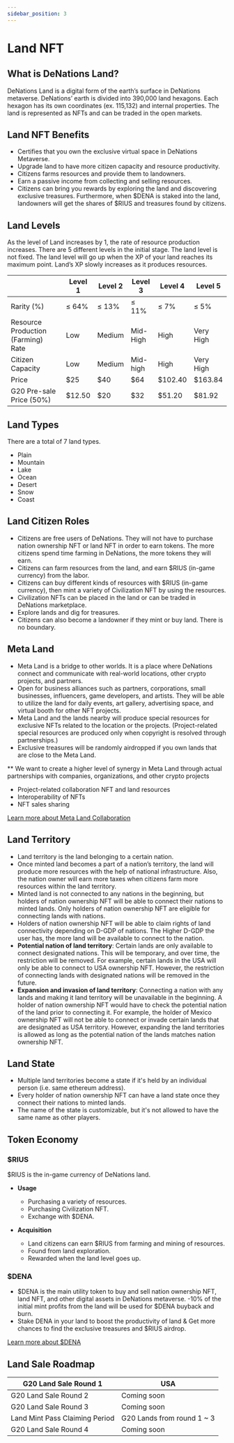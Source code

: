 ```yaml
---
sidebar_position: 3
---
```


# Land NFT

## What is DeNations Land?

DeNations Land is a digital form of the earth’s surface in DeNations metaverse. DeNations’ earth is divided into 390,000 land hexagons. Each hexagon has its own coordinates (ex. 115,132) and internal properties. The land is represented as NFTs and can be traded in the open markets.

## Land NFT Benefits

- Certifies that you own the exclusive virtual space in DeNations Metaverse.
- Upgrade land to have more citizen capacity and resource productivity.
- Citizens farms resources and provide them to landowners.
- Earn a passive income from collecting and selling resources.
- Citizens can bring you rewards by exploring the land and discovering exclusive treasures. Furthermore, when $DENA is staked into the land, landowners will get the shares of $RIUS and treasures found by citizens.

## Land Levels

As the level of Land increases by 1, the rate of resource production increases. There are 5 different levels in the initial stage. The land level is not fixed. The land level will go up when the XP of your land reaches its maximum point. Land’s XP slowly increases as it produces resources.

|                                    | Level 1 | Level 2 | Level 3  | Level 4 | Level 5   |
|------------------------------------|---------|---------|----------|---------|-----------|
| Rarity (%)                         | ≤ 64%   | ≤ 13%   | ≤ 11%    | ≤ 7%    | ≤ 5%      |
| Resource Production (Farming) Rate | Low     | Medium  | Mid-High | High    | Very High |
| Citizen Capacity                   | Low     | Medium  | Mid-high | High    | Very High |
| Price                              | $25     | $40     | $64      | $102.40 | $163.84   |
| G20 Pre-sale Price (50%)           | $12.50  | $20     | $32      | $51.20  | $81.92    |

## Land Types

There are a total of 7 land types.

- Plain
- Mountain
- Lake
- Ocean
- Desert
- Snow
- Coast

## Land Citizen Roles

- Citizens are free users of DeNations. They will not have to purchase nation ownership NFT or land NFT in order to earn tokens. The more citizens spend time farming in DeNations, the more tokens they will earn.
- Citizens can farm resources from the land, and earn $RIUS (in-game currency) from the labor.
- Citizens can buy different kinds of resources with $RIUS (in-game currency), then mint a variety of Civilization NFT by using the resources.
- Civilization NFTs can be placed in the land or can be traded in DeNations marketplace.
- Explore lands and dig for treasures. 
- Citizens can also become a landowner if they mint or buy land. There is no boundary. 

## Meta Land

- Meta Land is a bridge to other worlds. It is a place where DeNations connect and communicate with real-world locations, other crypto projects, and partners. 
- Open for business alliances such as partners, corporations, small businesses, influencers, game developers, and artists. They will be able to utilize the land for daily events, art gallery, advertising space, and virtual booth for other NFT projects.
- Meta Land and the lands nearby will produce special resources for exclusive NFTs related to the location or the projects. (Project-related special resources are produced only when copyright is resolved through partnerships.)
- Exclusive treasures will be randomly airdropped if you own lands that are close to the Meta Land.

** We want to create a higher level of synergy in Meta Land through actual partnerships with companies, organizations, and other crypto projects

- Project-related collaboration NFT and land resources
- Interoperability of NFTs
- NFT sales sharing

[Learn more about Meta Land Collaboration](https://bloom-wildflower-420.notion.site/DeNations-Meta-Land-8089fb28de374d6c870175ec02f4c16d)

## Land Territory

- Land territory is the land belonging to a certain nation.
- Once minted land becomes a part of a nation’s territory, the land will produce more resources with the help of national infrastructure. Also, the nation owner will earn more taxes when citizens farm more resources within the land territory.
- Minted land is not connected to any nations in the beginning, but holders of nation ownership NFT will be able to connect their nations to minted lands. Only holders of nation ownership NFT are eligible for connecting lands with nations.
- Holders of nation ownership NFT will be able to claim rights of land connectivity depending on D-GDP of nations. The Higher D-GDP the user has, the more land will be available to connect to the nation.
- **Potential nation of land territory**: Certain lands are only available to connect designated nations. This will be temporary, and over time, the restriction will be removed. For example, certain lands in the USA will only be able to connect to USA ownership NFT. However, the restriction of connecting lands with designated nations will be removed in the future. 
- **Expansion and invasion of land territory**: Connecting a nation with any lands and making it land territory will be unavailable in the beginning. A holder of nation ownership NFT would have to check the potential nation of the land prior to connecting it. For example, the holder of Mexico ownership NFT will not be able to connect or invade certain lands that are designated as USA territory. However, expanding the land territories is allowed as long as the potential nation of the lands matches nation ownership NFT.

## Land State

- Multiple land territories become a state if it's held by an individual person (i.e. same ethereum address).
- Every holder of nation ownership NFT can have a land state once they connect their nations to minted lands. 
- The name of the state is customizable, but it's not allowed to have the same name as other players.

## Token Economy

### $RIUS

$RIUS is the in-game currency of DeNations land.

- **Usage**
  - Purchasing a variety of resources.
  - Purchasing Civilization NFT.
  - Exchange with $DENA.

- **Acquisition**
  - Land citizens can earn $RIUS from farming and mining of resources.
  - Found from land exploration.
  - Rewarded when the land level goes up.

### $DENA

- $DENA is the main utility token to buy and sell nation ownership NFT, land NFT, and other digital assets in DeNations metaverse. -10% of the initial mint profits from the land will be used for $DENA buyback and burn.
- Stake DENA in your land to boost the productivity of land & Get more chances to find the exclusive treasures and $RIUS airdrop.

[Learn more about $DENA](/docs/guide/tokenomics)

## Land Sale Roadmap

| G20 Land Sale Round 1          | USA                        |
|--------------------------------|----------------------------|
| G20 Land Sale Round 2          | Coming soon                |
| G20 Land Sale Round 3          | Coming soon                |
| Land Mint Pass Claiming Period | G20 Lands from round 1 ~ 3 |
| G20 Land Sale Round 4          | Coming soon                |
